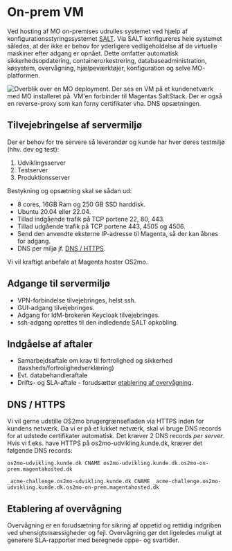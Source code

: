 # On-prem VM

Ved hosting af MO on-premises udrulles systemet ved hjælp af
konfigurationsstyringssystemet [SALT](https://saltproject.io/). Via SALT
konfigureres hele systemet således, at der ikke er behov for yderligere
vedligeholdelse af de virtuelle maskiner efter adgang er opnået. Dette omfatter
automatisk sikkerhedsopdatering, containerorkestrering, databaseadministration,
køsystem, overvågning, hjælpeværktøjer, konfiguration og selve MO-platformen.

![Overblik over en MO deployment. Der ses en VM på et kundenetværk med MO
installeret på. VM'en forbinder til Magentas SaltStack. Der er også en
reverse-proxy som kan forny certifikater vha. DNS
opsætningen.](../graphics/drift-diagram.svg)

## Tilvejebringelse af servermiljø

Der er behov for tre servere så leverandør og kunde har hver deres testmiljø (hhv. dev og test):

1.  Udviklingsserver
2.  Testserver
3.  Produktionsserver

Bestykning og opsætning skal se sådan ud:

- 8 cores, 16GB Ram og 250 GB SSD harddisk.
- Ubuntu 20.04 eller 22.04.
- Tillad indgående trafik på TCP portene 22, 80, 443.
- Tillad udgående trafik på TCP portene 443, 4505 og 4506.
- Send den anvendte eksterne IP-adresse til Magenta, så der kan åbnes for adgang.
- DNS per miljø jf. [DNS / HTTPS](#dns-https).

Vi vil kraftigt anbefale at Magenta hoster OS2mo.

## Adgange til servermiljø

- VPN-forbindelse tilvejebringes, helst ssh.
- GUI-adgang tilvejebringes.
- Adgang for IdM-brokeren Keycloak tilvejebringes.
- ssh-adgang oprettes til den indledende SALT opkobling.

## Indgåelse af aftaler

- Samarbejdsaftale om krav til fortrolighed og sikkerhed (tavsheds/fortrolighedserklæring)
- Evt. databehandleraftale
- Drifts- og SLA-aftale - forudsætter [etablering af overvågning](#etablering-af-overvagning).

## DNS / HTTPS

Vi vil gerne udstille OS2mo brugergrænsefladen via HTTPS inden for kundens
netværk. Da vi er på et lukket netværk, skal vi bruge DNS records for at
udstede certifikater automatisk. Det kræver 2 DNS records _per server_. Hvis vi
f.eks. have HTTPS på os2mo-udvikling.kunde.dk, kræver det følgende DNS records:

`os2mo-udvikling.kunde.dk CNAME os2mo-udvikling.kunde.dk.os2mo-on-prem.magentahosted.dk`

`_acme-challenge.os2mo-udvikling.kunde.dk CNAME _acme-challenge.os2mo-udvikling.kunde.dk.os2mo-on-prem.magentahosted.dk`

## Etablering af overvågning

Overvågning er en forudsætning for sikring af oppetid og rettidig indgriben ved
uhensigtsmæssigheder og fejl. Overvågning gør det ligeledes muligt at generere
SLA-rapporter med beregnede oppe- og svartider.
